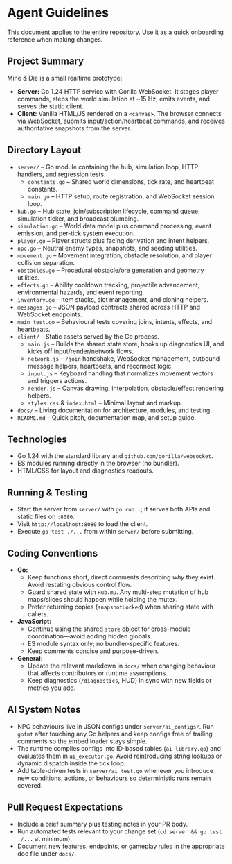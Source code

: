 # Agent Guidelines

This document applies to the entire repository. Use it as a quick onboarding reference when making changes.

## Project Summary
Mine & Die is a small realtime prototype:
- **Server:** Go 1.24 HTTP service with Gorilla WebSocket. It stages player commands, steps the world simulation at ~15 Hz, emits events, and serves the static client.
- **Client:** Vanilla HTML/JS rendered on a `<canvas>`. The browser connects via WebSocket, submits input/action/heartbeat commands, and receives authoritative snapshots from the server.

## Directory Layout
- `server/` – Go module containing the hub, simulation loop, HTTP handlers, and regression tests.
  - `constants.go` – Shared world dimensions, tick rate, and heartbeat constants.
  - `main.go` – HTTP setup, route registration, and WebSocket session loop.
- `hub.go` – Hub state, join/subscription lifecycle, command queue, simulation ticker, and broadcast plumbing.
- `simulation.go` – World data model plus command processing, event emission, and per-tick system execution.
- `player.go` – Player structs plus facing derivation and intent helpers.
- `npc.go` – Neutral enemy types, snapshots, and seeding utilities.
- `movement.go` – Movement integration, obstacle resolution, and player collision separation.
- `obstacles.go` – Procedural obstacle/ore generation and geometry utilities.
- `effects.go` – Ability cooldown tracking, projectile advancement, environmental hazards, and event reporting.
- `inventory.go` – Item stacks, slot management, and cloning helpers.
- `messages.go` – JSON payload contracts shared across HTTP and WebSocket endpoints.
- `main_test.go` – Behavioural tests covering joins, intents, effects, and heartbeats.
- `client/` – Static assets served by the Go process.
  - `main.js` – Builds the shared state store, hooks up diagnostics UI, and kicks off input/render/network flows.
  - `network.js` – `/join` handshake, WebSocket management, outbound message helpers, heartbeats, and reconnect logic.
  - `input.js` – Keyboard handling that normalizes movement vectors and triggers actions.
  - `render.js` – Canvas drawing, interpolation, obstacle/effect rendering helpers.
  - `styles.css` & `index.html` – Minimal layout and markup.
- `docs/` – Living documentation for architecture, modules, and testing.
- `README.md` – Quick pitch, documentation map, and setup guide.

## Technologies
- Go 1.24 with the standard library and `github.com/gorilla/websocket`.
- ES modules running directly in the browser (no bundler).
- HTML/CSS for layout and diagnostics readouts.

## Running & Testing
- Start the server from `server/` with `go run .`; it serves both APIs and static files on `:8080`.
- Visit `http://localhost:8080` to load the client.
- Execute `go test ./...` from within `server/` before submitting.

## Coding Conventions
- **Go:**
  - Keep functions short, direct comments describing _why_ they exist. Avoid restating obvious control flow.
  - Guard shared state with `Hub.mu`. Any multi-step mutation of hub maps/slices should happen while holding the mutex.
  - Prefer returning copies (`snapshotLocked`) when sharing state with callers.
- **JavaScript:**
  - Continue using the shared `store` object for cross-module coordination—avoid adding hidden globals.
  - ES module syntax only; no bundler-specific features.
  - Keep comments concise and purpose-driven.
- **General:**
  - Update the relevant markdown in `docs/` when changing behaviour that affects contributors or runtime assumptions.
  - Keep diagnostics (`/diagnostics`, HUD) in sync with new fields or metrics you add.

## AI System Notes
- NPC behaviours live in JSON configs under `server/ai_configs/`. Run `gofmt` after touching any Go helpers and keep configs free of trailing comments so the embed loader stays simple.
- The runtime compiles configs into ID-based tables (`ai_library.go`) and evaluates them in `ai_executor.go`. Avoid reintroducing string lookups or dynamic dispatch inside the tick loop.
- Add table-driven tests in `server/ai_test.go` whenever you introduce new conditions, actions, or behaviours so deterministic runs remain covered.

## Pull Request Expectations
- Include a brief summary plus testing notes in your PR body.
- Run automated tests relevant to your change set (`cd server && go test ./...` at minimum).
- Document new features, endpoints, or gameplay rules in the appropriate doc file under `docs/`.
